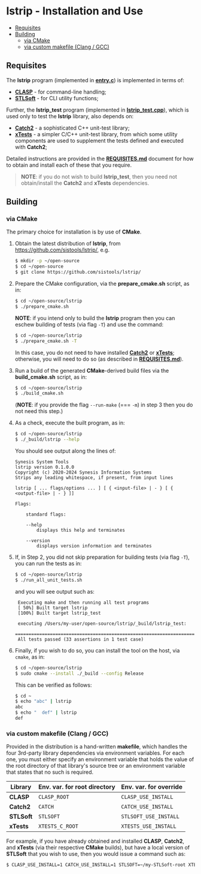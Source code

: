 # lstrip - Installation and Use <!-- omit in toc -->


- [Requisites](#requisites)
- [Building](#building)
  - [via CMake](#via-cmake)
  - [via custom makefile (Clang / GCC)](#via-custom-makefile-clang--gcc)


## Requisites

The **lstrip** program (implemented in [**entry.c**](./entry.c)) is implemented in terms of:

* [**CLASP**](https://github.com/synesissoftware/CLASP) - for command-line handling;
* [**STLSoft**](https://github.com/synesissoftware/STLSoft-1.10) - for CLI utility functions;

Further, the **lstrip_test** program (implemented in [**lstrip_test.cpp**](./lstrip_test.cpp)), which is used only to test the **lstrip** library, also depends on:

* [**Catch2**](https://github.com/catchorg/Catch2) - a sophisticated C++ unit-test library;
* [**xTests**](https://github.com/synesissoftware/xTests) - a simpler C/C++ unit-test library, from which some utility components are used to supplement the tests defined and executed with **Catch2**;

Detailed instructions are provided in the [**REQUISITES.md**](./REQUISITES.md) document for how to obtain and install each of these that you require.

> **NOTE**: if you do not wish to build **lstrip_test**, then you need not obtain/install the **Catch2** and **xTests** dependencies.


## Building

### via CMake

The primary choice for installation is by use of **CMake**.

1. Obtain the latest distribution of **lstrip**, from
   https://github.com/sistools/lstrip/, e.g.

    ```bash
    $ mkdir -p ~/open-source
    $ cd ~/open-source
    $ git clone https://github.com/sistools/lstrip/
    ```

2. Prepare the CMake configuration, via the **prepare_cmake.sh** script, as
   in:

    ```bash
    $ cd ~/open-source/lstrip
    $ ./prepare_cmake.sh
    ```

   **NOTE**: if you intend only to build the **lstrip** program then you can eschew building of tests (via flag `-T`) and use the command:

    ```bash
    $ cd ~/open-source/lstrip
    $ ./prepare_cmake.sh -T
    ```

   In this case, you do not need to have installed [**Catch2**](https://github.com/catchorg/Catch2) or [**xTests**](https://github.com/synesissoftware/xTests); otherwise, you will need to do so (as described in [**REQUISITES.md**](./REQUISITES.md)).

3. Run a build of the generated **CMake**-derived build files via the
   **build_cmake.sh** script, as in:

    ```bash
    $ cd ~/open-source/lstrip
    $ ./build_cmake.sh
    ```

   (**NOTE**: if you provide the flag `--run-make` (=== `-m`) in step 3 then you do
   not need this step.)

4. As a check, execute the built program, as in:

    ```bash
    $ cd ~/open-source/lstrip
    $ ./_build/lstrip --help
    ```

   You should see output along the lines of:

    ```plaintext
    Synesis System Tools
    lstrip version 0.1.0.0
    Copyright (c) 2020-2024 Synesis Information Systems
    Strips any leading whitespace, if present, from input lines

    lstrip [ ... flags/options ... ] [ { <input-file> | - } [ { <output-file> | - } ]]

    Flags:

        standard flags:

        --help
            displays this help and terminates

        --version
            displays version information and terminates
    ```

5. If, in Step 2, you did not skip preparation for building tests (via flag `-T`), you can run the tests as in:

    ```bash
    $ cd ~/open-source/lstrip
    $ ./run_all_unit_tests.sh
    ```

   and you will see output such as:

   ```plaintext
    Executing make and then running all test programs
    [ 50%] Built target lstrip
    [100%] Built target lstrip_test

    executing /Users/my-user/open-source/lstrip/_build/lstrip_test:
    ===============================================================================
    All tests passed (33 assertions in 1 test case)
   ```

6. Finally, if you wish to do so, you can install the tool on the host, via `cmake`, as in:

    ```bash
    $ cd ~/open-source/lstrip
    $ sudo cmake --install ./_build --config Release
    ```

   This can be verified as follows:

    ```bash
    $ cd ~
    $ echo "abc" | lstrip
    abc
    $ echo "  def" | lstrip
    def
    ```


### via custom makefile (Clang / GCC)

Provided in the distribution is a hand-written **makefile**, which handles the four 3rd-party library dependencies via environment variables. For each one, you must either specify an environment variable that holds the value of the root directory of that library's source tree or an environment variable that states that no such is required.

| Library     | Env. var. for root directory    | Env. var. for override    |
| ----------- | ------------------------------- | ------------------------- |
| **CLASP**   | `CLASP_ROOT`                    | `CLASP_USE_INSTALL`       |
| **Catch2**  | `CATCH`                         | `CATCH_USE_INSTALL`       |
| **STLSoft** | `STLSOFT`                       | `STLSOFT_USE_INSTALL`     |
| **xTests**  | `XTESTS_C_ROOT`                 | `XTESTS_USE_INSTALL`      |

For example, if you have already obtained and installed **CLASP**, **Catch2**, and **xTests** (via their respective **CMake** builds), but have a local version of **STLSoft** that you wish to use, then you would issue a command such as:

```bash
$ CLASP_USE_INSTALL=1 CATCH_USE_INSTALL=1 STLSOFT=~/my-STLSoft-root XTESTS_USE_INSTALL=1 make test
```


<!-- ########################### end of file ########################### -->

